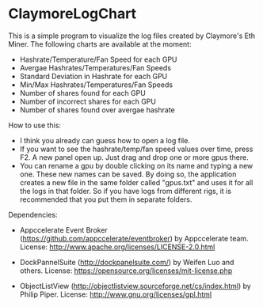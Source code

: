 # ClaymoreLogChart

This is a simple program to visualize the log files created by Claymore's Eth Miner. The following charts are available at the moment:

- Hashrate/Temperature/Fan Speed for each GPU
- Avergae Hashrates/Temperatures/Fan Speeds
- Standard Deviation in Hashrate for each GPU
- Min/Max Hashrates/Temperatures/Fan Speeds
- Number of shares found for each GPU
- Number of incorrect shares for each GPU
- Number of shares found over avergae hashrate


How to use this:
- I think you already can guess how to open a log file.
- If you want to see the hashrate/temp/fan speed values over time, press F2. A new panel open up. Just drag and drop one or more gpus there.
- You can rename a gpu by double clicking on its name and typing a new one. These new names can be saved. By doing so, the application creates a new file in the same folder called "gpus.txt" and uses it for all the logs in that folder. So if you have logs from different rigs, it is recommended that you put them in separate folders.


Dependencies:

- Appccelerate Event Broker (https://github.com/appccelerate/eventbroker) by Appccelerate team. 
   License: http://www.apache.org/licenses/LICENSE-2.0.html

- DockPannelSuite (http://dockpanelsuite.com/) by Weifen Luo and others.
   License: https://opensource.org/licenses/mit-license.php

- ObjectListView (http://objectlistview.sourceforge.net/cs/index.html) by Philip Piper.
   License: http://www.gnu.org/licenses/gpl.html
